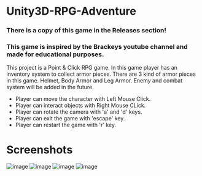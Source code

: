 # Unity3D-RPG-Adventure
### There is a copy of this game in the Releases section!
### This game is inspired by the Brackeys youtube channel and made for educational purposes.

This project is a Point & Click RPG game. In this game player has an inventory system to collect armor pieces. There are 3 kind of armor pieces in this game. Helmet, Body Armor and Leg Armor. Enemy and combat system will be added in the future.

* Player can move the character with Left Mouse Click.
* Player can interact objects with Right Mouse CLick.
* Player can rotate the camera with 'a' and 'd' keys.
* Player can exit the game with 'escape' key.
* Player can restart the game with 'r' key.

# Screenshots
![image](https://user-images.githubusercontent.com/45359225/202864418-48864c37-3dd0-435b-9ae5-ff584fa75373.png)
![image](https://user-images.githubusercontent.com/45359225/202864462-1e3a2bfd-437d-4698-aa85-1c72665b47c4.png)
![image](https://user-images.githubusercontent.com/45359225/202864468-7e35e00c-8791-407f-bc12-b01fd261ca5c.png)
![image](https://user-images.githubusercontent.com/45359225/202864492-66ffdc78-a7b2-496f-a7b5-ac12f97e5084.png)

